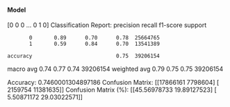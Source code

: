 #### Model
[0 0 0 ... 0 1 0]
Classification Report:
              precision    recall  f1-score   support

           0       0.89      0.70      0.78  25664765
           1       0.59      0.84      0.70  13541389

    accuracy                           0.75  39206154
   macro avg       0.74      0.77      0.74  39206154
weighted avg       0.79      0.75      0.75  39206154

Accuracy: 0.7460001304897186
Confusion Matrix:
[[17866161  7798604]
 [ 2159754 11381635]]
Confusion Matrix (%):
[[45.56978733 19.89127523]
 [ 5.50871172 29.03022571]]

